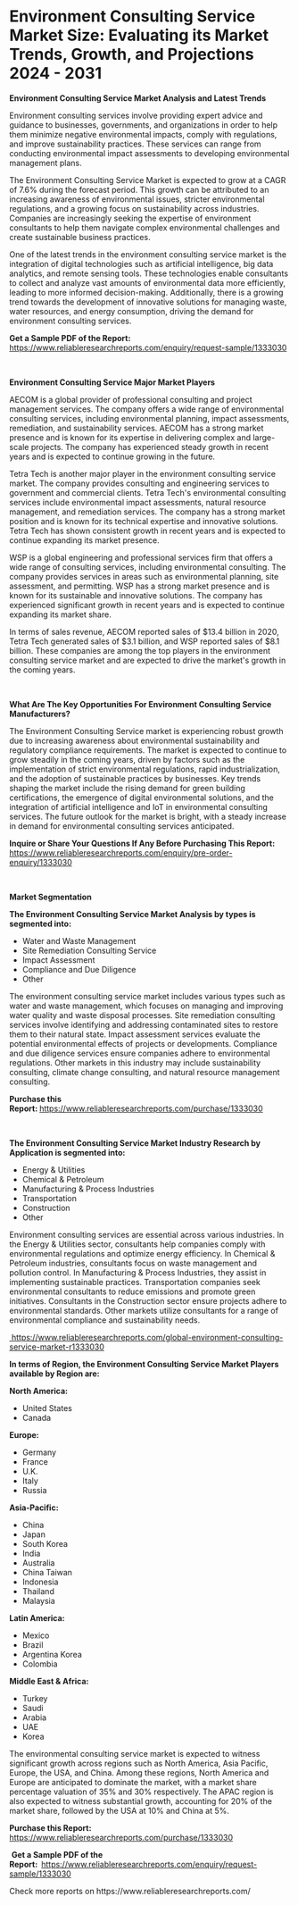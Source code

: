 <p><h1>Environment Consulting Service Market Size: Evaluating its Market Trends, Growth, and Projections 2024 - 2031</h1></p><p><strong>Environment Consulting Service Market Analysis and Latest Trends</strong></p>
<p><p>Environment consulting services involve providing expert advice and guidance to businesses, governments, and organizations in order to help them minimize negative environmental impacts, comply with regulations, and improve sustainability practices. These services can range from conducting environmental impact assessments to developing environmental management plans.</p><p>The Environment Consulting Service Market is expected to grow at a CAGR of 7.6% during the forecast period. This growth can be attributed to an increasing awareness of environmental issues, stricter environmental regulations, and a growing focus on sustainability across industries. Companies are increasingly seeking the expertise of environment consultants to help them navigate complex environmental challenges and create sustainable business practices.</p><p>One of the latest trends in the environment consulting service market is the integration of digital technologies such as artificial intelligence, big data analytics, and remote sensing tools. These technologies enable consultants to collect and analyze vast amounts of environmental data more efficiently, leading to more informed decision-making. Additionally, there is a growing trend towards the development of innovative solutions for managing waste, water resources, and energy consumption, driving the demand for environment consulting services.</p></p>
<p><strong>Get a Sample PDF of the Report:&nbsp;</strong> <a href="https://www.reliableresearchreports.com/enquiry/request-sample/1333030">https://www.reliableresearchreports.com/enquiry/request-sample/1333030</a></p>
<p>&nbsp;</p>
<p><strong>Environment Consulting Service Major Market Players</strong></p>
<p><p>AECOM is a global provider of professional consulting and project management services. The company offers a wide range of environmental consulting services, including environmental planning, impact assessments, remediation, and sustainability services. AECOM has a strong market presence and is known for its expertise in delivering complex and large-scale projects. The company has experienced steady growth in recent years and is expected to continue growing in the future.</p><p>Tetra Tech is another major player in the environment consulting service market. The company provides consulting and engineering services to government and commercial clients. Tetra Tech's environmental consulting services include environmental impact assessments, natural resource management, and remediation services. The company has a strong market position and is known for its technical expertise and innovative solutions. Tetra Tech has shown consistent growth in recent years and is expected to continue expanding its market presence.</p><p>WSP is a global engineering and professional services firm that offers a wide range of consulting services, including environmental consulting. The company provides services in areas such as environmental planning, site assessment, and permitting. WSP has a strong market presence and is known for its sustainable and innovative solutions. The company has experienced significant growth in recent years and is expected to continue expanding its market share.</p><p>In terms of sales revenue, AECOM reported sales of $13.4 billion in 2020, Tetra Tech generated sales of $3.1 billion, and WSP reported sales of $8.1 billion. These companies are among the top players in the environment consulting service market and are expected to drive the market's growth in the coming years.</p></p>
<p>&nbsp;</p>
<p><strong>What Are The Key Opportunities For Environment Consulting Service Manufacturers?</strong></p>
<p><p>The Environment Consulting Service market is experiencing robust growth due to increasing awareness about environmental sustainability and regulatory compliance requirements. The market is expected to continue to grow steadily in the coming years, driven by factors such as the implementation of strict environmental regulations, rapid industrialization, and the adoption of sustainable practices by businesses. Key trends shaping the market include the rising demand for green building certifications, the emergence of digital environmental solutions, and the integration of artificial intelligence and IoT in environmental consulting services. The future outlook for the market is bright, with a steady increase in demand for environmental consulting services anticipated.</p></p>
<p><strong>Inquire or Share Your Questions If Any Before Purchasing This Report:</strong> <a href="https://www.reliableresearchreports.com/enquiry/pre-order-enquiry/1333030">https://www.reliableresearchreports.com/enquiry/pre-order-enquiry/1333030</a></p>
<p>&nbsp;</p>
<p><strong>Market Segmentation</strong></p>
<p><strong>The Environment Consulting Service Market Analysis by types is segmented into:</strong></p>
<p><ul><li>Water and Waste Management</li><li>Site Remediation Consulting Service</li><li>Impact Assessment</li><li>Compliance and Due Diligence</li><li>Other</li></ul></p>
<p><p>The environment consulting service market includes various types such as water and waste management, which focuses on managing and improving water quality and waste disposal processes. Site remediation consulting services involve identifying and addressing contaminated sites to restore them to their natural state. Impact assessment services evaluate the potential environmental effects of projects or developments. Compliance and due diligence services ensure companies adhere to environmental regulations. Other markets in this industry may include sustainability consulting, climate change consulting, and natural resource management consulting.</p></p>
<p><strong>Purchase this Report:&nbsp;</strong><a href="https://www.reliableresearchreports.com/purchase/1333030">https://www.reliableresearchreports.com/purchase/1333030</a></p>
<p>&nbsp;</p>
<p><strong>The Environment Consulting Service Market Industry Research by Application is segmented into:</strong></p>
<p><ul><li>Energy & Utilities</li><li>Chemical & Petroleum</li><li>Manufacturing & Process Industries</li><li>Transportation</li><li>Construction</li><li>Other</li></ul></p>
<p><p>Environment consulting services are essential across various industries. In the Energy & Utilities sector, consultants help companies comply with environmental regulations and optimize energy efficiency. In Chemical & Petroleum industries, consultants focus on waste management and pollution control. In Manufacturing & Process Industries, they assist in implementing sustainable practices. Transportation companies seek environmental consultants to reduce emissions and promote green initiatives. Consultants in the Construction sector ensure projects adhere to environmental standards. Other markets utilize consultants for a range of environmental compliance and sustainability needs.</p></p>
<p><a href="https://www.reliableresearchreports.com/global-environment-consulting-service-market-r1333030">&nbsp;https://www.reliableresearchreports.com/global-environment-consulting-service-market-r1333030</a></p>
<p><strong>In terms of Region, the Environment Consulting Service Market Players available by Region are:</strong></p>
<p>
    <p> <strong> North America: </strong>
        <ul>
            <li>United States</li>
            <li>Canada</li>
        </ul>
        </p> 
    <p> <strong> Europe: </strong>
        <ul>
            <li>Germany</li>
            <li>France</li>
            <li>U.K.</li>
            <li>Italy</li>
            <li>Russia</li>
        </ul>
        </p> 
    <p> <strong> Asia-Pacific: </strong>
        <ul>
            <li>China</li>
            <li>Japan</li>
            <li>South Korea</li>
            <li>India</li>
            <li>Australia</li>
            <li>China Taiwan</li>
            <li>Indonesia</li>
            <li>Thailand</li>
            <li>Malaysia</li>
        </ul>
        </p> 
    <p> <strong> Latin America: </strong>
        <ul>
            <li>Mexico</li>
            <li>Brazil</li>
            <li>Argentina Korea</li>
            <li>Colombia</li>
        </ul>
        </p> 
    <p> <strong> Middle East & Africa: </strong>
        <ul>
            <li>Turkey</li>
            <li>Saudi</li>
            <li>Arabia</li>
            <li>UAE</li>
            <li>Korea</li>
        </ul>
    </p>
    </p>
<p><p>The environmental consulting service market is expected to witness significant growth across regions such as North America, Asia Pacific, Europe, the USA, and China. Among these regions, North America and Europe are anticipated to dominate the market, with a market share percentage valuation of 35% and 30% respectively. The APAC region is also expected to witness substantial growth, accounting for 20% of the market share, followed by the USA at 10% and China at 5%.</p></p>
<p><strong>Purchase this Report: </strong><a href="https://www.reliableresearchreports.com/purchase/1333030">https://www.reliableresearchreports.com/purchase/1333030</a></p>
<p>&nbsp;<strong>Get a Sample PDF of the Report:&nbsp;&nbsp;</strong><a href="https://www.reliableresearchreports.com/enquiry/request-sample/1333030">https://www.reliableresearchreports.com/enquiry/request-sample/1333030</a></p>
<p><strong></strong></p>
<p>Check more reports on https://www.reliableresearchreports.com/</p>
